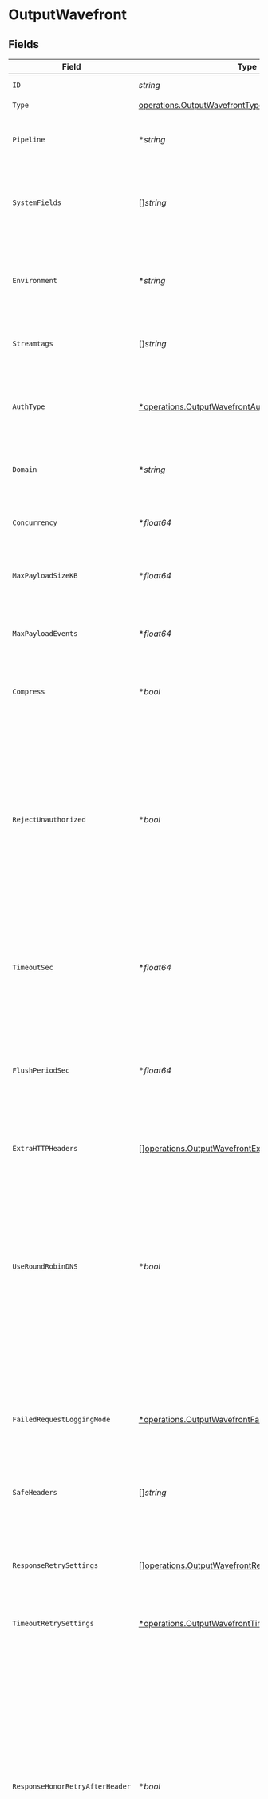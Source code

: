 # OutputWavefront


## Fields

| Field                                                                                                                                                                                                                                                                                                                                            | Type                                                                                                                                                                                                                                                                                                                                             | Required                                                                                                                                                                                                                                                                                                                                         | Description                                                                                                                                                                                                                                                                                                                                      |
| ------------------------------------------------------------------------------------------------------------------------------------------------------------------------------------------------------------------------------------------------------------------------------------------------------------------------------------------------ | ------------------------------------------------------------------------------------------------------------------------------------------------------------------------------------------------------------------------------------------------------------------------------------------------------------------------------------------------ | ------------------------------------------------------------------------------------------------------------------------------------------------------------------------------------------------------------------------------------------------------------------------------------------------------------------------------------------------ | ------------------------------------------------------------------------------------------------------------------------------------------------------------------------------------------------------------------------------------------------------------------------------------------------------------------------------------------------ |
| `ID`                                                                                                                                                                                                                                                                                                                                             | *string*                                                                                                                                                                                                                                                                                                                                         | :heavy_check_mark:                                                                                                                                                                                                                                                                                                                               | Unique ID for this output                                                                                                                                                                                                                                                                                                                        |
| `Type`                                                                                                                                                                                                                                                                                                                                           | [operations.OutputWavefrontType](../../models/operations/outputwavefronttype.md)                                                                                                                                                                                                                                                                 | :heavy_check_mark:                                                                                                                                                                                                                                                                                                                               | N/A                                                                                                                                                                                                                                                                                                                                              |
| `Pipeline`                                                                                                                                                                                                                                                                                                                                       | **string*                                                                                                                                                                                                                                                                                                                                        | :heavy_minus_sign:                                                                                                                                                                                                                                                                                                                               | Pipeline to process data before sending out to this output                                                                                                                                                                                                                                                                                       |
| `SystemFields`                                                                                                                                                                                                                                                                                                                                   | []*string*                                                                                                                                                                                                                                                                                                                                       | :heavy_minus_sign:                                                                                                                                                                                                                                                                                                                               | Fields to automatically add to events, such as cribl_pipe. Supports wildcards.                                                                                                                                                                                                                                                                   |
| `Environment`                                                                                                                                                                                                                                                                                                                                    | **string*                                                                                                                                                                                                                                                                                                                                        | :heavy_minus_sign:                                                                                                                                                                                                                                                                                                                               | Optionally, enable this config only on a specified Git branch. If empty, will be enabled everywhere.                                                                                                                                                                                                                                             |
| `Streamtags`                                                                                                                                                                                                                                                                                                                                     | []*string*                                                                                                                                                                                                                                                                                                                                       | :heavy_minus_sign:                                                                                                                                                                                                                                                                                                                               | Tags for filtering and grouping in @{product}                                                                                                                                                                                                                                                                                                    |
| `AuthType`                                                                                                                                                                                                                                                                                                                                       | [*operations.OutputWavefrontAuthenticationMethod](../../models/operations/outputwavefrontauthenticationmethod.md)                                                                                                                                                                                                                                | :heavy_minus_sign:                                                                                                                                                                                                                                                                                                                               | Select Manual to enter an auth token directly, or select Secret to use a text secret to authenticate                                                                                                                                                                                                                                             |
| `Domain`                                                                                                                                                                                                                                                                                                                                         | **string*                                                                                                                                                                                                                                                                                                                                        | :heavy_minus_sign:                                                                                                                                                                                                                                                                                                                               | WaveFront domain name, e.g. "longboard"                                                                                                                                                                                                                                                                                                          |
| `Concurrency`                                                                                                                                                                                                                                                                                                                                    | **float64*                                                                                                                                                                                                                                                                                                                                       | :heavy_minus_sign:                                                                                                                                                                                                                                                                                                                               | Maximum number of ongoing requests before blocking                                                                                                                                                                                                                                                                                               |
| `MaxPayloadSizeKB`                                                                                                                                                                                                                                                                                                                               | **float64*                                                                                                                                                                                                                                                                                                                                       | :heavy_minus_sign:                                                                                                                                                                                                                                                                                                                               | Maximum size, in KB, of the request body                                                                                                                                                                                                                                                                                                         |
| `MaxPayloadEvents`                                                                                                                                                                                                                                                                                                                               | **float64*                                                                                                                                                                                                                                                                                                                                       | :heavy_minus_sign:                                                                                                                                                                                                                                                                                                                               | Maximum number of events to include in the request body. Default is 0 (unlimited).                                                                                                                                                                                                                                                               |
| `Compress`                                                                                                                                                                                                                                                                                                                                       | **bool*                                                                                                                                                                                                                                                                                                                                          | :heavy_minus_sign:                                                                                                                                                                                                                                                                                                                               | Compress the payload body before sending                                                                                                                                                                                                                                                                                                         |
| `RejectUnauthorized`                                                                                                                                                                                                                                                                                                                             | **bool*                                                                                                                                                                                                                                                                                                                                          | :heavy_minus_sign:                                                                                                                                                                                                                                                                                                                               | Reject certificates not authorized by a CA in the CA certificate path or by another trusted CA (such as the system's).<br/>        Enabled by default. When this setting is also present in TLS Settings (Client Side),<br/>        that value will take precedence.                                                                             |
| `TimeoutSec`                                                                                                                                                                                                                                                                                                                                     | **float64*                                                                                                                                                                                                                                                                                                                                       | :heavy_minus_sign:                                                                                                                                                                                                                                                                                                                               | Amount of time, in seconds, to wait for a request to complete before canceling it                                                                                                                                                                                                                                                                |
| `FlushPeriodSec`                                                                                                                                                                                                                                                                                                                                 | **float64*                                                                                                                                                                                                                                                                                                                                       | :heavy_minus_sign:                                                                                                                                                                                                                                                                                                                               | Maximum time between requests. Small values could cause the payload size to be smaller than the configured Body size limit.                                                                                                                                                                                                                      |
| `ExtraHTTPHeaders`                                                                                                                                                                                                                                                                                                                               | [][operations.OutputWavefrontExtraHTTPHeader](../../models/operations/outputwavefrontextrahttpheader.md)                                                                                                                                                                                                                                         | :heavy_minus_sign:                                                                                                                                                                                                                                                                                                                               | Headers to add to all events                                                                                                                                                                                                                                                                                                                     |
| `UseRoundRobinDNS`                                                                                                                                                                                                                                                                                                                               | **bool*                                                                                                                                                                                                                                                                                                                                          | :heavy_minus_sign:                                                                                                                                                                                                                                                                                                                               | Enable round-robin DNS lookup. When a DNS server returns multiple addresses, @{product} will cycle through them in the order returned. For optimal performance, consider enabling this setting for non-load balanced destinations.                                                                                                               |
| `FailedRequestLoggingMode`                                                                                                                                                                                                                                                                                                                       | [*operations.OutputWavefrontFailedRequestLoggingMode](../../models/operations/outputwavefrontfailedrequestloggingmode.md)                                                                                                                                                                                                                        | :heavy_minus_sign:                                                                                                                                                                                                                                                                                                                               | Data to log when a request fails. All headers are redacted by default, unless listed as safe headers below.                                                                                                                                                                                                                                      |
| `SafeHeaders`                                                                                                                                                                                                                                                                                                                                    | []*string*                                                                                                                                                                                                                                                                                                                                       | :heavy_minus_sign:                                                                                                                                                                                                                                                                                                                               | List of headers that are safe to log in plain text                                                                                                                                                                                                                                                                                               |
| `ResponseRetrySettings`                                                                                                                                                                                                                                                                                                                          | [][operations.OutputWavefrontResponseRetrySetting](../../models/operations/outputwavefrontresponseretrysetting.md)                                                                                                                                                                                                                               | :heavy_minus_sign:                                                                                                                                                                                                                                                                                                                               | Automatically retry after unsuccessful response status codes, such as 429 (Too Many Requests) or 503 (Service Unavailable)                                                                                                                                                                                                                       |
| `TimeoutRetrySettings`                                                                                                                                                                                                                                                                                                                           | [*operations.OutputWavefrontTimeoutRetrySettings](../../models/operations/outputwavefronttimeoutretrysettings.md)                                                                                                                                                                                                                                | :heavy_minus_sign:                                                                                                                                                                                                                                                                                                                               | N/A                                                                                                                                                                                                                                                                                                                                              |
| `ResponseHonorRetryAfterHeader`                                                                                                                                                                                                                                                                                                                  | **bool*                                                                                                                                                                                                                                                                                                                                          | :heavy_minus_sign:                                                                                                                                                                                                                                                                                                                               | Honor any Retry-After header that specifies a delay (in seconds) no longer than 180 seconds after the retry request. @{product} limits the delay to 180 seconds, even if the Retry-After header specifies a longer delay. When enabled, takes precedence over user-configured retry options. When disabled, all Retry-After headers are ignored. |
| `OnBackpressure`                                                                                                                                                                                                                                                                                                                                 | [*operations.OutputWavefrontBackpressureBehavior](../../models/operations/outputwavefrontbackpressurebehavior.md)                                                                                                                                                                                                                                | :heavy_minus_sign:                                                                                                                                                                                                                                                                                                                               | How to handle events when all receivers are exerting backpressure                                                                                                                                                                                                                                                                                |
| `Description`                                                                                                                                                                                                                                                                                                                                    | **string*                                                                                                                                                                                                                                                                                                                                        | :heavy_minus_sign:                                                                                                                                                                                                                                                                                                                               | N/A                                                                                                                                                                                                                                                                                                                                              |
| `Token`                                                                                                                                                                                                                                                                                                                                          | **string*                                                                                                                                                                                                                                                                                                                                        | :heavy_minus_sign:                                                                                                                                                                                                                                                                                                                               | WaveFront API authentication token (see [here](https://docs.wavefront.com/wavefront_api.html#generating-an-api-token))                                                                                                                                                                                                                           |
| `TextSecret`                                                                                                                                                                                                                                                                                                                                     | **string*                                                                                                                                                                                                                                                                                                                                        | :heavy_minus_sign:                                                                                                                                                                                                                                                                                                                               | Select or create a stored text secret                                                                                                                                                                                                                                                                                                            |
| `PqMaxFileSize`                                                                                                                                                                                                                                                                                                                                  | **string*                                                                                                                                                                                                                                                                                                                                        | :heavy_minus_sign:                                                                                                                                                                                                                                                                                                                               | The maximum size to store in each queue file before closing and optionally compressing (KB, MB, etc.)                                                                                                                                                                                                                                            |
| `PqMaxSize`                                                                                                                                                                                                                                                                                                                                      | **string*                                                                                                                                                                                                                                                                                                                                        | :heavy_minus_sign:                                                                                                                                                                                                                                                                                                                               | The maximum disk space that the queue can consume (as an average per Worker Process) before queueing stops. Enter a numeral with units of KB, MB, etc.                                                                                                                                                                                           |
| `PqPath`                                                                                                                                                                                                                                                                                                                                         | **string*                                                                                                                                                                                                                                                                                                                                        | :heavy_minus_sign:                                                                                                                                                                                                                                                                                                                               | The location for the persistent queue files. To this field's value, the system will append: /<worker-id>/<output-id>.                                                                                                                                                                                                                            |
| `PqCompress`                                                                                                                                                                                                                                                                                                                                     | [*operations.OutputWavefrontCompression](../../models/operations/outputwavefrontcompression.md)                                                                                                                                                                                                                                                  | :heavy_minus_sign:                                                                                                                                                                                                                                                                                                                               | Codec to use to compress the persisted data                                                                                                                                                                                                                                                                                                      |
| `PqOnBackpressure`                                                                                                                                                                                                                                                                                                                               | [*operations.OutputWavefrontQueueFullBehavior](../../models/operations/outputwavefrontqueuefullbehavior.md)                                                                                                                                                                                                                                      | :heavy_minus_sign:                                                                                                                                                                                                                                                                                                                               | How to handle events when the queue is exerting backpressure (full capacity or low disk). 'Block' is the same behavior as non-PQ blocking. 'Drop new data' throws away incoming data, while leaving the contents of the PQ unchanged.                                                                                                            |
| `PqMode`                                                                                                                                                                                                                                                                                                                                         | [*operations.OutputWavefrontMode](../../models/operations/outputwavefrontmode.md)                                                                                                                                                                                                                                                                | :heavy_minus_sign:                                                                                                                                                                                                                                                                                                                               | In Error mode, PQ writes events to the filesystem if the Destination is unavailable. In Backpressure mode, PQ writes events to the filesystem when it detects backpressure from the Destination. In Always On mode, PQ always writes events to the filesystem.                                                                                   |
| `PqControls`                                                                                                                                                                                                                                                                                                                                     | [*operations.OutputWavefrontPqControls](../../models/operations/outputwavefrontpqcontrols.md)                                                                                                                                                                                                                                                    | :heavy_minus_sign:                                                                                                                                                                                                                                                                                                                               | N/A                                                                                                                                                                                                                                                                                                                                              |